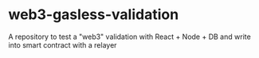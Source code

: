 # web3-gasless-validation
A repository to test a "web3" validation with React + Node + DB and write into smart contract with a relayer
